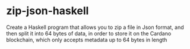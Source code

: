 # zip-json-haskell
Create a Haskell program that allows you to zip a file in Json format, and then split it into 64 bytes of data, in order to store it on the Cardano blockchain, which only accepts metadata up to 64 bytes in length 
